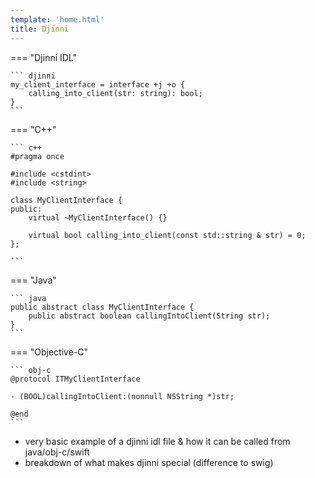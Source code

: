 ```yaml
---
template: 'home.html'
title: Djinni
---
```


=== "Djinni IDL"

    ``` djinni
    my_client_interface = interface +j +o {
        calling_into_client(str: string): bool;
    }
    ```

=== "C++"

    ``` c++
    #pragma once

    #include <cstdint>
    #include <string>

    class MyClientInterface {
    public:
        virtual ~MyClientInterface() {}

        virtual bool calling_into_client(const std::string & str) = 0;
    };

    ```

=== "Java"

    ``` java
    public abstract class MyClientInterface {
        public abstract boolean callingIntoClient(String str);
    }
    ```

=== "Objective-C"

    ``` obj-c
    @protocol ITMyClientInterface

    - (BOOL)callingIntoClient:(nonnull NSString *)str;

    @end
    ```


- very basic example of a djinni idl file & how it can be called from java/obj-c/swift
- breakdown of what makes djinni special (difference to swig)